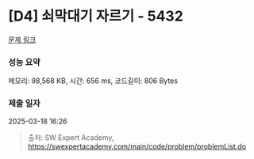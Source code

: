 # [D4] 쇠막대기 자르기 - 5432 

[문제 링크](https://swexpertacademy.com/main/code/problem/problemDetail.do?contestProbId=AWVl47b6DGMDFAXm) 

### 성능 요약

메모리: 98,568 KB, 시간: 656 ms, 코드길이: 806 Bytes

### 제출 일자

2025-03-18 16:26



> 출처: SW Expert Academy, https://swexpertacademy.com/main/code/problem/problemList.do